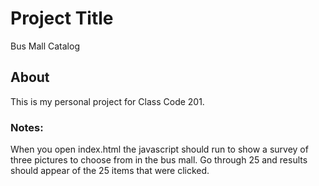 # Project Title

Bus Mall Catalog    

## About

This is my personal project for Class Code 201.

### Notes:

When you open index.html the javascript should run to show a survey of three pictures to choose from in the bus mall.  Go through 25 and results should appear of the 25 items that were clicked.
